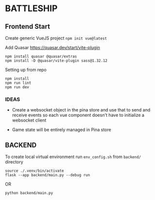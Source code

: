 # BATTLESHIP

## Frontend Start

Create generic VueJS project
`npm init vue@latest`

Add Quasar https://quasar.dev/start/vite-plugin
```
npm install quasar @quasar/extras
npm install -D @quasar/vite-plugin sass@1.32.12
```

Setting up from repo
```
npm install
npm run lint
npm run dev
```

### IDEAS
* Create a websocket object in the pina store and use that to send and receive events so each vue component
doesn't have to initialize a websocket client

* Game state will be entirely managed in Pina store

## BACKEND

To create local virtual environment run `env_config.sh` from `backend/` directory

```
source ./.venv/bin/activate
flask --app backend/main.py --debug run
```
OR 
```
python backend/main.py
```
